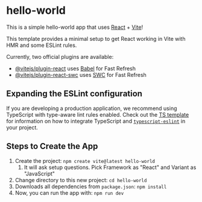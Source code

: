 # hello-world
This is a simple hello-world app that uses [React](https://react.dev/) + [Vite](https://github.com/vitejs/vite)!

This template provides a minimal setup to get React working in Vite with HMR and some ESLint rules.

Currently, two official plugins are available:

- [@vitejs/plugin-react](https://github.com/vitejs/vite-plugin-react/blob/main/packages/plugin-react) uses [Babel](https://babeljs.io/) for Fast Refresh
- [@vitejs/plugin-react-swc](https://github.com/vitejs/vite-plugin-react/blob/main/packages/plugin-react-swc) uses [SWC](https://swc.rs/) for Fast Refresh

## Expanding the ESLint configuration

If you are developing a production application, we recommend using TypeScript with type-aware lint rules enabled. Check out the [TS template](https://github.com/vitejs/vite/tree/main/packages/create-vite/template-react-ts) for information on how to integrate TypeScript and [`typescript-eslint`](https://typescript-eslint.io) in your project.

## Steps to Create the App
1) Create the project: `npm create vite@latest hello-world`
   1) It will ask setup questions. Pick Framework as "React" and Variant as "JavaScript"
2) Change directory to this new project: `cd hello-world`
3) Downloads all dependencies from `package.json`: `npm install`
4) Now, you can run the app with: `npm run dev`
